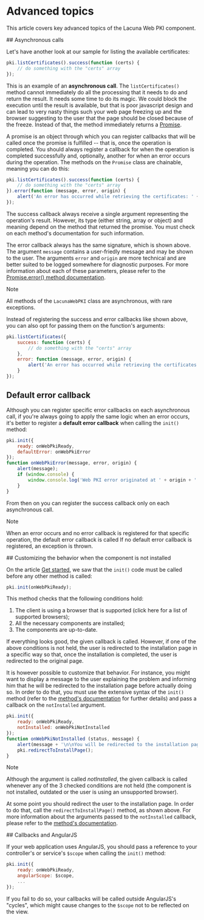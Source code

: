 ﻿# Advanced topics

This article covers key advanced topics of the Lacuna Web PKI component.

<a name="async" />
## Asynchronous calls

Let's have another look at our sample for listing the available certificates:

```javascript
pki.listCertificates().success(function (certs) {
    // do something with the "certs" array
});
```

This is an example of an **asynchronous call**. The `listCertificates()` method cannot immediately do all the processing that it needs to do and return the result.
It needs some time to do its magic. We could block the execution until the result is available, but that is poor javascript design and can lead to very nasty things
such your web page freezing up and the browser suggesting to the user that the page should be closed because of the freeze. Instead of that, the method immediately
returns a [Promise](https://webpki.lacunasoftware.com/classes/Promise.html).

A promise is an object through which you can register callbacks that will be called once the promise is fulfilled -- that is, once the operation is completed. You
should always register a callback for when the operation is completed successfully and, optionally, another for when an error occurs during the operation. The methods
on the `Promise` class are chainable, meaning you can do this:

```javascript
pki.listCertificates().success(function (certs) {
    // do something with the "certs" array
}).error(function (message, error, origin) {
    alert('An error has occurred while retrieving the certificates: ' + message);
});
```

The success callback always receive a single argument representing the operation's result. However, its type (either string, array or object) and meaning depend on
the method that returned the promise. You must check on each method's documentation for such information.

The error callback always has the same signature, which is shown above. The argument `message` contains a user-friedly message and may be shown to the user. The
arguments `error` and `origin` are more technical and are better suited to be logged somewhere for diagnostic purposes. For more information about each of these
parameters, please refer to the [Promise.error() method documentation](https://webpki.lacunasoftware.com/Help/classes/Promise.html#method_error).

> [!NOTE]
> All methods of the `LacunaWebPKI` class are asynchronous, with rare exceptions.

Instead of registering the success and error callbacks like shown above, you can also opt for passing them on the function's arguments:

```javascript
pki.listCertificates({
    success: function (certs) {
        // do something with the "certs" array
    },
    error: function (message, error, origin) {
        alert('An error has occurred while retrieving the certificates: ' + message);
    }
});
```

<!--<a name="default-error-callback" />--> <!-- Not necessary because the name of the header below is exactly right -->
## Default error callback

Although you can register specific error callbacks on each asynchronous call, if you're always going to apply the same logic when an error occurs, it's better
to register a **default error callback** when calling the `init()` method:

```javascript
pki.init({
    ready: onWebPkiReady,
    defaultError: onWebPkiError
});
function onWebPkiError(message, error, origin) {
    alert(message);
    if (window.console) {
        window.console.log('Web PKI error originated at ' + origin + ': ' + error);
    }
}
```

From then on you can register the success callback only on each asynchronous call.

> [!NOTE]
> When an error occurs and no error callback is registered for that specific operation, the default error callback is called If no default error callback is
> registered, an exception is thrown.

<a name="customizing-not-installed" />
## Customizing the behavior when the component is not installed

On the article [Get started](get-started.md), we saw that the `init()` code must be called before any other method is called:

```javascript
pki.init(onWebPkiReady);
```

This method checks that the following conditions hold:

1. The client is using a browser that is supported (click here for a list of supported browsers);
1. All the necessary components are installed;
1. The components are up-to-date.

If everything looks good, the given callback is called. However, if one of the above conditions is not held, the user is redirected to the installation page in a
specific way so that, once the installation is completed, the user is redirected to the original page.

It is however possible to customize that behavior. For instance, you might want to display a message to the user explaining the problem and informing him that he
will be redirected to the installation page before actually doing so. In order to do that, you must use the extensive syntax of the `init()` method (refer to the
[method's documentation](https://webpki.lacunasoftware.com/Help/classes/LacunaWebPKI.html#method_init) for further details) and pass a callback on the `notInstalled`
argument.

```javascript
pki.init({
    ready: onWebPkiReady,
    notInstalled: onWebPkiNotInstalled
});
function onWebPkiNotInstalled (status, message) {
    alert(message + '\n\nYou will be redirected to the installation page.');
    pki.redirectToInstallPage();
}
```

> [!NOTE]
> Although the argument is called *notInstalled*, the given callback is called whenever any of the 3 checked conditions are not held (the component is not
> installed, outdated or the user is using an unsupported browser).

At some point you should redirect the user to the installation page. In order to do that, call the `redirectToInstallPage()` method, as shown above. For
more information about the arguments passed to the `notInstalled` callback, please refer to the
[method's documentation](https://webpki.lacunasoftware.com/classes/LacunaWebPKI.html#method_init).

<a name="angularjs" />
## Callbacks and AngularJS

If your web application uses AngularJS, you should pass a reference to your controller's or service's `$scope` when calling the `init()` method:

```javascript
pki.init({
    ready: onWebPkiReady,
    angularScope: $scope,
    ...
});
```

If you fail to do so, your callbacks will be called outside AngularJS's "cycles", which might cause changes to the `$scope` not to be reflected on the view.
